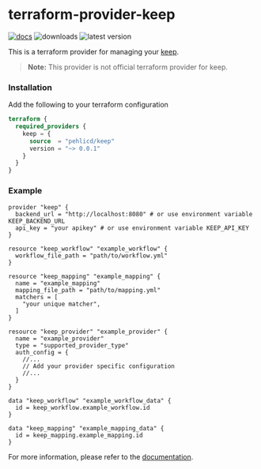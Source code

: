 # terraform-provider-keep

[![docs](https://img.shields.io/static/v1?label=docs&message=terraform&color=informational&style=for-the-badge&logo=terraform)](https://registry.terraform.io/providers/pehlicd/keep/latest/docs)
![downloads](https://img.shields.io/badge/dynamic/json?url=https%3A%2F%2Fregistry.terraform.io%2Fv2%2Fproviders%2Fpehlicd%2Fkeep%3Finclude%3Dcategories%2Cmoved-to%2Cpotential-fork-of%2Cprovider-versions%2Ctop-modules%26include%3Dcategories%252Cmoved-to%252Cpotential-fork-of%252Cprovider-versions%252Ctop-modules%26name%3Dkeep%26namespace%3Dpehlicd&query=data.attributes.downloads&style=for-the-badge&logo=terraform&label=downloads&color=brightgreen)
![latest version](https://img.shields.io/github/v/release/pehlicd/terraform-provider-keep?style=for-the-badge&label=latest%20version&color=orange)

This is a terraform provider for managing your [keep](https://github.com/keephq/keep).

> **Note:** This provider is not official terraform provider for keep.

### Installation

Add the following to your terraform configuration

```tf
terraform {
  required_providers {
    keep = {
      source  = "pehlicd/keep"
      version = "~> 0.0.1"
    }
  }
}
```

### Example

```hcl
provider "keep" {
  backend_url = "http://localhost:8080" # or use environment variable KEEP_BACKEND_URL
  api_key = "your apikey" # or use environment variable KEEP_API_KEY
}

resource "keep_workflow" "example_workflow" {
  workflow_file_path = "path/to/workflow.yml"
}

resource "keep_mapping" "example_mapping" {
  name = "example_mapping"
  mapping_file_path = "path/to/mapping.yml"
  matchers = [
    "your unique matcher",
  ]
}

resource "keep_provider" "example_provider" {
  name = "example_provider"
  type = "supported_provider_type"
  auth_config = {
    //...
    // Add your provider specific configuration
    //...
  }
}

data "keep_workflow" "example_workflow_data" {
  id = keep_workflow.example_workflow.id
}

data "keep_mapping" "example_mapping_data" {
  id = keep_mapping.example_mapping.id
}
```

For more information, please refer to the [documentation](https://registry.terraform.io/providers/pehlicd/keep/latest/docs).
